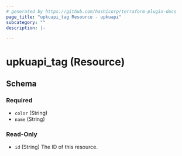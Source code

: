 ```yaml
---
# generated by https://github.com/hashicorp/terraform-plugin-docs
page_title: "upkuapi_tag Resource - upkuapi"
subcategory: ""
description: |-
  
---
```


# upkuapi_tag (Resource)





<!-- schema generated by tfplugindocs -->
## Schema

### Required

- `color` (String)
- `name` (String)

### Read-Only

- `id` (String) The ID of this resource.
